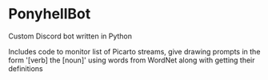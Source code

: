 # PonyhellBot
Custom Discord bot written in Python

Includes code to monitor list of Picarto streams, give drawing prompts in the form '[verb] the [noun]' using words from WordNet
along with getting their definitions
